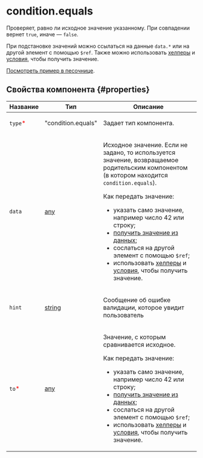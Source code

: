 # condition.equals

Проверяет, равно ли исходное значение указанному. При совпадении вернет `true`, иначе — `false`.

При подстановке значений можно ссылаться на данные `data.*` или на другой элемент с помощью `$ref`. Также можно использовать [хелперы](helpers.md) и [условия](conditions.md), чтобы получить значение.

[Посмотреть пример в песочнице](https://clck.ru/QMmPE).

## Свойства компонента {#properties}

| Название                                 | Тип                                                                              | Описание                                                                                                                                                                                                                                                                                                                                                                                                                                                                                                                |
| ---------------------------------------- | -------------------------------------------------------------------------------- | ----------------------------------------------------------------------------------------------------------------------------------------------------------------------------------------------------------------------------------------------------------------------------------------------------------------------------------------------------------------------------------------------------------------------------------------------------------------------------------------------------------------------- |
| `type`<span style="color: red">\*</span> | "condition.equals"                                                               | <p>Задает тип компонента.</p>                                                                                                                                                                                                                                                                                                                                                                                                                                                                                           |
| `data`                                   | <a class="xref popup-link" href="../concepts/types.dita#types/any">any</a>       | <p>Исходное значение. Если не задано, то используется значение, возвращаемое родительским компонентом (в котором находится `condition.equals`).</p><p>Как передать значение:</p><ul><li>указать само значение, например число 42 или строку;</li><li><a href="../operations/work-with-data.dita">получить значение из данных</a>;</li><li>сослаться на другой элемент с помощью `$ref`;</li><li>использовать <a href="helpers.md">хелперы</a> и <a href="conditions.md">условия</a>, чтобы получить значение.</li></ul> |
| `hint`                                   | <a class="xref popup-link" href="../concepts/types.dita#types/string">string</a> | <p>Сообщение об ошибке валидации, которое увидит пользователь</p>                                                                                                                                                                                                                                                                                                                                                                                                                                                       |
| `to`<span style="color: red">\*</span>   | <a class="xref popup-link" href="../concepts/types.dita#types/any">any</a>       | <p>Значение, c которым сравнивается исходное.</p><p>Как передать значение:</p><ul><li>указать само значение, например число 42 или строку;</li><li><a href="../operations/work-with-data.dita">получить значение из данных</a>;</li><li>сослаться на другой элемент с помощью `$ref`;</li><li>использовать <a href="helpers.md">хелперы</a> и <a href="conditions.md">условия</a>, чтобы получить значение.</li></ul>                                                                                                   |
